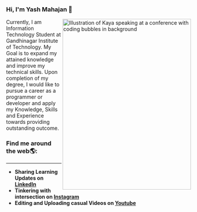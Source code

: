 ### Hi, I'm Yash Mahajan 👋

<!--
- 🔭 I’m currently working on ...
- 🌱 I’m currently learning ...
- 👯 I’m looking to collaborate on ...
- 🤔 I’m looking for help with ...
- 💬 Ask me about ...
- 📫 How to reach me: ...
- 😄 Pronouns: ...
- ⚡ Fun fact: ...
-->

<img align="right" src="https://github.com/YashM20/YashM20/blob/master/kaya_illustration.PNG" alt="Illustration of Kaya speaking at a conference with coding bubbles in background" width=350px height=465px/>

Currently, I am Information Technology Student at Gandhinagar Institute of Technology. My Goal is to expand my attained knowledge and improve my technical skills. Upon completion of my degree, I would like to pursue a career as a programmer or developer and apply my Knowledge, Skills and Experience towards providing outstanding outcome.


### Find me around the web🌎:
---

- __Sharing Learning Updates on [LinkedIn](https://www.linkedin.com/in/mahajan-yash-396298170/)__
- __Tinkering with intersection on  [Instagram](https://www.instagram.com/mahajan_yash_20/)__
- __Editing and Uploading casual Videos on [Youtube](https://www.youtube.com/channel/UCA6diOoc8V7t9YBUjztMAag)__
